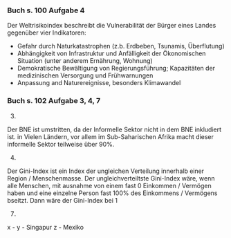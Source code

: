


### Buch s. 100 Aufgabe 4
Der Weltrisikoindex beschreibt die Vulnerabilität der Bürger eines Landes gegenüber vier Indikatoren:
- Gefahr durch Naturkatastrophen (z.b. Erdbeben, Tsunamis, Überflutung)
- Abhängigkeit von Infrastruktur und Anfälligkeit der Ökonomischen Situation (unter anderem Ernährung, Wohnung)
- Demokratische Bewältigung von Regierungsführung; Kapazitäten der medizinischen Versorgung und Frühwarnungen
- Anpassung and Naturereignisse, besonders Klimawandel

### Buch s. 102 Aufgabe 3, 4, 7

3)

Der BNE ist umstritten, da der Informelle Sektor nicht in dem BNE inkludiert ist. in Vielen Ländern, vor allem im Sub-Saharischen Afrika macht dieser informelle Sektor teilweise über 90%. 

4)

Der Gini-Index ist ein Index der ungleichen Verteilung innerhalb einer Region / Menschenmasse. Der ungleichverteiltste Gini-Index wäre, wenn alle Menschen, mit ausnahme von einem fast 0 Einkommen / Vermögen haben und eine einzelne Person fast 100% des Einkommens / Vermögens bseitzt. Dann wäre der Gini-Index bei 1

7)
x - 
y - Singapur
z - Mexiko